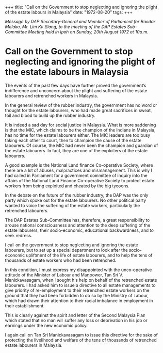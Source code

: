 +++ 
title: "Call on the Government to stop neglecting and ignoring the plight of the estate labours in Malaysia"
date: "1972-08-20"
tags:
+++

_Message by DAP Secretary-General and Member of Parliament for Bandar Melaka, Mr. Lim Kit Siang, to the meeting of the DAP Estates Sub-Committee Meeting held in Ipoh on Sunday, 20th August 1972 at 10a.m._

# Call on the Government to stop neglecting and ignoring the plight of the estate labours in Malaysia

The events of the past few days have further proved the government’s indifference and unconcern about the plight and suffering of the estate labourers and retrenched workers in Malaysia.

In the general review of the rubber industry, the government has no word or thought for the estate labourers, who had made great sacrifices in sweat, toil and blood to build up the rubber industry.</u>

It is indeed a sad day for social justice in Malaysia. What is more saddening is that the MIC, which claims to be the champion of the Indians in Malaysia, has no time for the estate labourers either. The MIC leaders are too busy taking each other to court, then to champion the cause of the estate labourers. Of course, the MIC had never been the champion and guardian of the estate labourers. In fact, they are one of the exploiters of the estate labourers.

A good example is the National Land finance Co-operative Society, where there are a lot of abuses, malpractices and mismanagement. This is why I had called in Parliament for a government committee of inquiry into the affairs of the National Land Finance Co-operative Society to protect estate workers from being exploited and cheated by the big tycoons.

In the debate on the future of the rubber industry, the DAP was the only party which spoke out for the estate labourers. No other political party wanted to voice the suffering of the estate workers, particularly the retrenched labourers.

The DAP Estates Sub-Committee has, therefore, a great responsibility to arouse national consciousness and attention to the deep suffering of the estate labourers, their socio-economic, educational backwardness, and to seek redress.

I call on the government to stop neglecting and ignoring the estate labourers, but to set up a special department to look after the socio-economic upliftment of the life of estate labourers, and to help the tens of thousands of estate workers who had been retrenched.

In this condition, I must express my disappointed with the unco-operative attitude of the Minister of Labour and Manpower, Tan Sri V. Manickavasagam, when I sought his help on behalf of the retrenched estate labourers. I had asked him to issue a directive to all estate managements to give priority of re-employment to their retrenched estate workers on the ground that they had been forbidden to do so by the Ministry of Labour, which had drawn their attention to their racial imbalance in employment in their establishment.

This is clearly against the spirit and letter of the Second Malaysia Plan which stated that no man will suffer any loss or deprivation in his job or earnings under the new economic policy.

I again call on Tan Sri Manickavasagam to issue this directive for the sake of protecting the livelihood and welfare of the tens of thousands of retrenched estate labourers in Malaysia.
 
